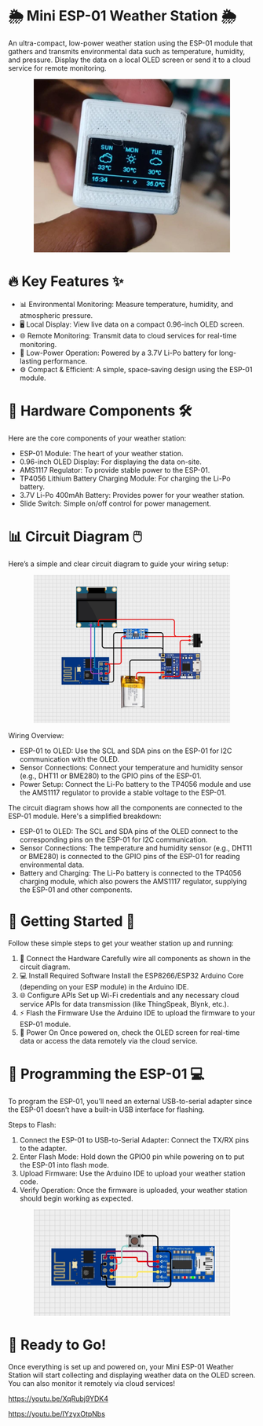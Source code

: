 # 🌦️ Mini ESP-01 Weather Station 🌦️
An ultra-compact, low-power weather station using the ESP-01 module that gathers and transmits environmental data such as temperature, humidity, and pressure. Display the data on a local OLED screen or send it to a cloud service for remote monitoring.

<div align="center">
  <img src="doc/WeatherStation.jpeg" width="400" alt="WeatherStation" />
</div>

# 🔥 Key Features ✨
- 📊 Environmental Monitoring: Measure temperature, humidity, and atmospheric pressure.
- 🖥️ Local Display: View live data on a compact 0.96-inch OLED screen.
- 🌐 Remote Monitoring: Transmit data to cloud services for real-time monitoring.
- 🔋 Low-Power Operation: Powered by a 3.7V Li-Po battery for long-lasting performance.
- ⚙️ Compact & Efficient: A simple, space-saving design using the ESP-01 module.

# 🧰 Hardware Components 🛠️
Here are the core components of your weather station:

- ESP-01 Module: The heart of your weather station.
- 0.96-inch OLED Display: For displaying the data on-site.
- AMS1117 Regulator: To provide stable power to the ESP-01.
- TP4056 Lithium Battery Charging Module: For charging the Li-Po battery.
- 3.7V Li-Po 400mAh Battery: Provides power for your weather station.
- Slide Switch: Simple on/off control for power management.

# 📊 Circuit Diagram 🖱️
Here’s a simple and clear circuit diagram to guide your wiring setup:

<div align="center">
  <img src="doc/CircuitDiagram.jpeg" width="400" alt="Weather Station Circuit Diagram" />
</div>

Wiring Overview:
- ESP-01 to OLED: Use the SCL and SDA pins on the ESP-01 for I2C communication with the OLED.
- Sensor Connections: Connect your temperature and humidity sensor (e.g., DHT11 or BME280) to the GPIO pins of the ESP-01.
- Power Setup: Connect the Li-Po battery to the TP4056 module and use the AMS1117 regulator to provide a stable voltage to the ESP-01.

The circuit diagram shows how all the components are connected to the ESP-01 module. Here's a simplified breakdown:

- ESP-01 to OLED: The SCL and SDA pins of the OLED connect to the corresponding pins on the ESP-01 for I2C communication.
- Sensor Connections: The temperature and humidity sensor (e.g., DHT11 or BME280) is connected to the GPIO pins of the ESP-01 for reading environmental data.
- Battery and Charging: The Li-Po battery is connected to the TP4056 charging module, which also powers the AMS1117 regulator, supplying the ESP-01 and other components.

# 🏁 Getting Started 🚀
Follow these simple steps to get your weather station up and running:

1. 🔌 Connect the Hardware
Carefully wire all components as shown in the circuit diagram.
2. 💻 Install Required Software
Install the ESP8266/ESP32 Arduino Core (depending on your ESP module) in the Arduino IDE.
3. 🌐 Configure APIs
Set up Wi-Fi credentials and any necessary cloud service APIs for data transmission (like ThingSpeak, Blynk, etc.).
4. ⚡ Flash the Firmware
Use the Arduino IDE to upload the firmware to your ESP-01 module.
5. 🎤 Power On
Once powered on, check the OLED screen for real-time data or access the data remotely via the cloud service.

# 📜 Programming the ESP-01 💻
To program the ESP-01, you’ll need an external USB-to-serial adapter since the ESP-01 doesn’t have a built-in USB interface for flashing.

Steps to Flash:
1. Connect the ESP-01 to USB-to-Serial Adapter: Connect the TX/RX pins to the adapter.
2. Enter Flash Mode: Hold down the GPIO0 pin while powering on to put the ESP-01 into flash mode.
3. Upload Firmware: Use the Arduino IDE to upload your weather station code.
4. Verify Operation: Once the firmware is uploaded, your weather station should begin working as expected.

<div align="center">
  <img src="doc/esp01_Programming.jpeg" width="400" alt="ESP-01 Programming" />
</div>

# 🚀 Ready to Go!
Once everything is set up and powered on, your Mini ESP-01 Weather Station will start collecting and displaying weather data on the OLED screen. You can also monitor it remotely via cloud services!

https://youtu.be/XqRubj9YDK4

https://youtu.be/IYzyxOtpNbs
